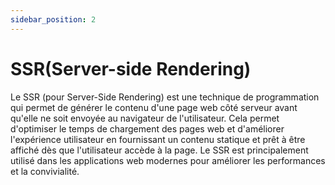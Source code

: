 ```yaml
---
sidebar_position: 2
---
```


# SSR(Server-side Rendering)

Le SSR (pour Server-Side Rendering) est une technique de programmation qui permet de générer le contenu d'une page web côté serveur avant qu'elle ne soit envoyée au navigateur de l'utilisateur. Cela permet d'optimiser le temps de chargement des pages web et d'améliorer l'expérience utilisateur en fournissant un contenu statique et prêt à être affiché dès que l'utilisateur accède à la page. Le SSR est principalement utilisé dans les applications web modernes pour améliorer les performances et la convivialité.
